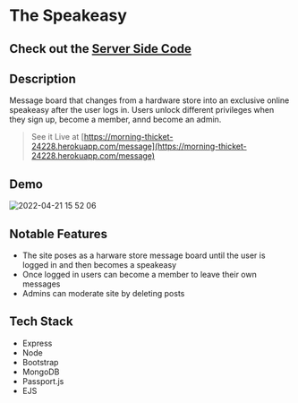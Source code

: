 # The Speakeasy 

## Check out the [Server Side Code](https://github.com/charliebarger/Dev-Spot-Server)

## Description

Message board that changes from a hardware store into an exclusive online speakeasy after the user logs in. Users unlock different privileges when they sign up, become a member, annd become an admin. 

> See it Live at [https://morning-thicket-24228.herokuapp.com/message](https://morning-thicket-24228.herokuapp.com/message)

## Demo

![2022-04-21 15 52 06](https://user-images.githubusercontent.com/72449213/164558113-3cab3731-c8e7-4d44-89a9-09f49a092aaf.gif)

## Notable Features

- The site poses as a harware store message board until the user is logged in and then becomes a speakeasy
- Once logged in users can become a member to leave their own messages
- Admins can moderate site by deleting posts

## Tech Stack

- Express
- Node
- Bootstrap
- MongoDB
- Passport.js
- EJS

